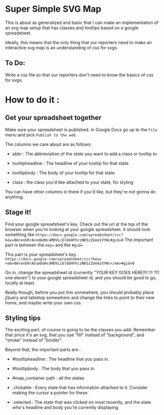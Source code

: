 Super Simple SVG Map
===================

This is about as generalized and basic that I can make an implementation of an svg map setup that has classes and tooltips based on a google spreadsheet.

Ideally, this means that the only thing that our reporters need to make an interactive svg map is an understanding of css for svgs

## To Do: 

Write a css file so that our reporters don't need to know the basics of css for svgs.

How to do it :
===================

## Get your spreadsheet together

Make sure your spreadsheet is published. In Google Docs go up to the `File` menu and pick `Publish to the web`.

The columns we care about are as follows:

* abbr : The abbreviation of the state you want to add a class or tooltip to

* tooltipheadline : The headline of your tooltip for that state

* tooltipbody : The body of your tooltip for that state

* class : the class you'd like attached to your state, for styling

You can have other columns in there if you'd like, but they're not gonna do anything.

## Stage it!

Find your google spreadsheet's key. Check out the url at the top of the browser when you're looking at your google spreadsheet. It should look something like `https://docs.google.com/spreadsheet/ccc?key=0Arenb9rAosmbdHc4MDVLcEl6bHFhczNKSzZUem1VYWc#gid=0` The important part is between the `key=` and the `#gid=`

This part is your spreadsheet's key. 
`https://docs.google.com/spreadsheet/ccc?key=<em>0Arenb9rAosmbdHc4MDVLcEl6bHFhczNKSzZUem1VYWc</em>#gid=0`

Go in, change the spreadsheet id (currently "YOUR KEY GOES HERE!!!! !!! 111 one eleven") to your google spreadsheet id, and you should be good to go, locally at least.

Really though, before you put this somewhere, you should probably place jQuery and tabletop somewhere and change the links to point to their new home, and maybe write your own css.

## Styling tips

The exciting part, of course is going to be the classes you add. Remember that since it's an svg, that you use "fill" instead of "background", and "stroke" instead of "border".

Beyond that, the important parts are :

* \#tooltipheadline : The headline that you pass in.

* \#tooltipbody : The body that you pass in.

* \#map_container path : all the states

* .clickable : Every state that has information attached to it.  Consider making the cursor a pointer for these.

* .selected : The state that was clicked on most recently, and the state who's headline and body you're currently displaying

